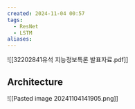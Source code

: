 ```yaml
---
created: 2024-11-04 00:57
tags:
  - ResNet
  - LSTM
aliases:
---
```

![[32202841유석 지능정보특론 발표자료.pdf]]

## Architecture
![[Pasted image 20241104141905.png]]

